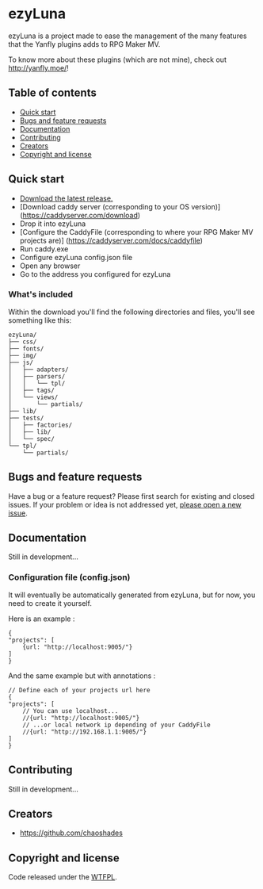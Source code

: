 ﻿# ezyLuna

ezyLuna is a project made to ease the management of the many features that the Yanfly plugins adds to RPG Maker MV.

To know more about these plugins (which are not mine), check out <http://yanfly.moe/>!



## Table of contents

- [Quick start](#quick-start)
- [Bugs and feature requests](#bugs-and-feature-requests)
- [Documentation](#documentation)
- [Contributing](#contributing)
- [Creators](#creators)
- [Copyright and license](#copyright-and-license)



## Quick start

- [Download the latest release.](https://github.com/chaoshades/ezyLuna/archive/master.zip)
- [Download caddy server (corresponding to your OS version)]
(https://caddyserver.com/download)
- Drop it into ezyLuna
- [Configure the CaddyFile (corresponding to where your RPG Maker MV projects are)]
(https://caddyserver.com/docs/caddyfile)
- Run caddy.exe
- Configure ezyLuna config.json file
- Open any browser
- Go to the address you configured for ezyLuna

### What's included

Within the download you'll find the following directories and files, you'll see something like this:

```
ezyLuna/
├── css/
├── fonts/
├── img/
├── js/
│   ├── adapters/
│   ├── parsers/
│   │   └── tpl/
│   ├── tags/ 
│   └── views/ 
│       └── partials/
├── lib/
├── tests/
│   ├── factories/
│   ├── lib/ 
│   └── spec/ 
└── tpl/
    └── partials/
```

## Bugs and feature requests

Have a bug or a feature request? Please first search for existing and closed issues. If your problem or idea is not addressed yet, [please open a new issue](https://github.com/chaoshades/ezyLuna/issues/new).



## Documentation

Still in development...

### Configuration file (config.json)

It will eventually be automatically generated from ezyLuna, but for now, you need to create it yourself.

Here is an example :

```
{
"projects": [
    {url: "http://localhost:9005/"}
]
}
```
And the same example but with annotations :
```
// Define each of your projects url here
{
"projects": [
    // You can use localhost...
    //{url: "http://localhost:9005/"}
    // ...or local network ip depending of your CaddyFile
    //{url: "http://192.168.1.1:9005/"}
]
}
```



## Contributing

Still in development...



## Creators

- <https://github.com/chaoshades>



## Copyright and license

Code released under the [WTFPL](http://www.wtfpl.net/).
